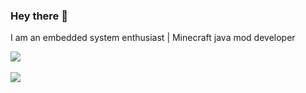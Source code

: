 ### Hey there 👋 
I am an embedded system enthusiast | Minecraft java mod developer 

<a href="https://github-readme-stats.vercel.app/api/top-langs/?username=robcholz">
  <img align="center" src="https://github-readme-stats.vercel.app/api/top-langs/?username=robcholz&theme=tokyonight" />
</a>

<br />
<br />

<a href="https://github-readme-stats.vercel.app/api?username=robcholz&count_private=true&show_icons=true">
  <img align="center" src="https://github-readme-stats.vercel.app/api?username=robcholz&count_private=true&theme=tokyonight&show_icons=true" />
</a>
